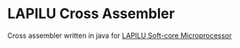 # LAPILU Cross Assembler
Cross assembler written in java for <a href='https://github.com/millocorona/LAPILU-SimpleSoftCoreMicroProcessorUnit'>LAPILU Soft-core Microprocessor </a>
